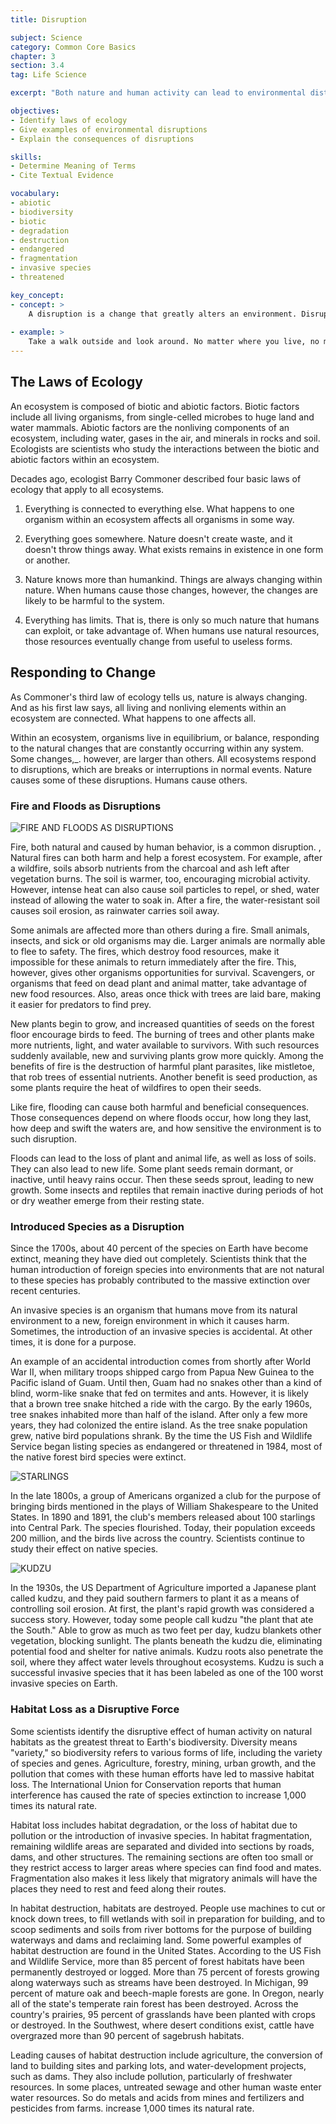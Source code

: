 ```yaml
---
title: Disruption

subject: Science
category: Common Core Basics
chapter: 3
section: 3.4
tag: Life Science

excerpt: "Both nature and human activity can lead to environmental disturbances and major disruptions. Fires and floods can alter ecosystems in a short time. So can the introduction of exotic or non-native species to an ecosystem, where the species competes for the same resources as native species. In some cases, humans remove ecosystems entirely to create city structures. This lesson introduces you to natural and unnatural ecological disruptions."

objectives:
- Identify laws of ecology
- Give examples of environmental disruptions
- Explain the consequences of disruptions

skills:
- Determine Meaning of Terms
- Cite Textual Evidence

vocabulary:
- abiotic
- biodiversity
- biotic
- degradation
- destruction
- endangered
- fragmentation
- invasive species
- threatened

key_concept:
- concept: >
    A disruption is a change that greatly alters an environment. Disruptions transform environments. In some cases, one ecosystem can temporarily or permanently replace another. In other cases, an ecosystem can become degraded, making it unfit for living things. Still other ecosystems are destroyed altogether.
    
- example: >
    Take a walk outside and look around. No matter where you live, no matter where you are, the organisms that surround you make up an ecosystem. You may see plants, animals, rocks, soil, and water. An ecosystem also includes microorganisms that you don't see. Within an ecosystem, organisms interact with one another and with their physical and chemical environment. Although no ecosystem remains static, or unchanging, a healthy ecosystem maintains equilibrium, meaning it keeps balance among its species. These species depend on the stable functions of each other and the water, gases, and essential chemicals that cycle through every ecosystem.
---
```


## The Laws of Ecology

An ecosystem is composed of biotic and abiotic factors. Biotic factors include all living organisms, from single-celled microbes to huge land and water mammals. Abiotic factors are the nonliving components of an ecosystem, including water, gases in the air, and minerals in rocks and soil. Ecologists are scientists who study the interactions between the biotic and abiotic factors within an ecosystem.

Decades ago, ecologist Barry Commoner described four basic laws of ecology that apply to all ecosystems.

  1. Everything is connected to everything else. What happens to one organism within an ecosystem affects all organisms in some way.
  
  1. Everything goes somewhere. Nature doesn't create waste, and it doesn't throw things away. What exists remains in existence in one form or another.
  
  1. Nature knows more than humankind. Things are always changing within nature. When humans cause those changes, however, the changes are likely to be harmful to the system.
  
  1. Everything has limits. That is, there is only so much nature that humans can exploit, or take advantage of. When humans use natural resources, those resources eventually change from useful to useless forms.

## Responding to Change

As Commoner's third law of ecology tells us, nature is always changing. And as his first law says, all living and nonliving elements within an ecosystem are connected. What happens to one affects all.

Within an ecosystem, organisms live in equilibrium, or balance, responding to the natural changes that are constantly occurring within any system. Some changes,_. however, are larger than others. All ecosystems respond to disruptions, which are breaks or interruptions in normal events. Nature causes some of these disruptions. Humans cause others.

### Fire and Floods as Disruptions

![FIRE AND FLOODS AS DISRUPTIONS]()

Fire, both natural and caused by human behavior, is a common disruption. , Natural fires can both harm and help a forest ecosystem. For example, after a wildfire, soils absorb nutrients from the charcoal and ash left after vegetation burns. The soil is warmer, too, encouraging microbial activity. However, intense heat can also cause soil particles to repel, or shed, water instead of allowing the water to soak in. After a fire, the water-resistant soil causes soil erosion, as rainwater carries soil away.

Some animals are affected more than others during a fire. Small animals, insects, and sick or old organisms may die. Larger animals are normally able to flee to safety. The fires, which destroy food resources, make it impossible for these animals to return immediately after the fire. This, however, gives other organisms opportunities for survival. Scavengers, or organisms that feed on dead plant and animal matter, take advantage of new food resources. Also, areas once thick with trees are laid bare, making it easier for predators to find prey.

New plants begin to grow, and increased quantities of seeds on the forest floor encourage birds to feed. The burning of trees and other plants make more nutrients, light, and water available to survivors. With such resources suddenly available, new and surviving plants grow more quickly. Among the benefits of fire is the destruction of harmful plant parasites, like mistletoe, that rob trees of essential nutrients. Another benefit is seed production, as some plants require the heat of wildfires to open their seeds.

Like fire, flooding can cause both harmful and beneficial consequences. Those consequences depend on where floods occur, how long they last, how deep and swift the waters are, and how sensitive the environment is to such disruption.

Floods can lead to the loss of plant and animal life, as well as loss of soils. They can also lead to new life. Some plant seeds remain dormant, or inactive, until heavy rains occur. Then these seeds sprout, leading to new growth. Some insects and reptiles that remain inactive during periods of hot or dry weather emerge from their resting state.

### Introduced Species as a Disruption

Since the 1700s, about 40 percent of the species on Earth have become extinct, meaning they have died out completely. Scientists think that the human introduction of foreign species into environments that are not natural to these species has probably contributed to the massive  extinction over recent centuries.

An invasive species is an organism that humans move from its natural environment to a new, foreign environment in which it causes harm. Sometimes, the introduction of an invasive species is accidental. At other times, it is done for a purpose.

An example of an accidental introduction comes from shortly after World War II, when military troops shipped cargo from Papua New Guinea to the Pacific island of Guam. Until then, Guam had no snakes other than a kind of blind, worm-like snake that fed on termites and ants. However, it is likely that a brown tree snake hitched a ride with the cargo. By the early 1960s, tree snakes inhabited more than half of the island. After only a few more years, they had colonized the entire island. As the tree snake population grew, native bird populations shrank. By the time the US Fish and Wildlife Service began listing species as endangered or threatened in 1984, most of the native forest bird species were extinct.

![STARLINGS]()

In the late 1800s, a group of Americans organized a club for the purpose of bringing birds mentioned in the plays of William Shakespeare to the United States. In 1890 and 1891, the club's members released about 100 starlings into Central Park. The species flourished. Today, their population exceeds 200 million, and the birds live across the country. Scientists continue to study their effect on native species.

![KUDZU]()

In the 1930s, the US Department of Agriculture imported a Japanese plant called kudzu, and they paid southern farmers to plant it as a means of controlling soil erosion. At first, the plant's rapid growth was considered a success story. However, today some people call kudzu "the plant that ate the South." Able to grow as much as two feet per day, kudzu blankets other vegetation, blocking sunlight. The plants beneath the kudzu die, eliminating potential food and shelter for native animals. Kudzu roots also penetrate the soil, where they affect water levels throughout ecosystems. Kudzu is such a successful invasive species that it has been labeled as one of the 100 worst invasive species on Earth.

### Habitat Loss as a Disruptive Force

Some scientists identify the disruptive effect of human activity on natural habitats as the greatest threat to Earth's biodiversity. Diversity means "variety," so biodiversity refers to various forms of life, including the variety of species and genes. Agriculture, forestry, mining, urban growth, and the pollution that comes with these human efforts have led to massive habitat loss. The International Union for Conservation reports that human interference has caused the rate of species extinction to increase 1,000 times its natural rate.

Habitat loss includes habitat degradation, or the loss of habitat due to pollution or the introduction of invasive species. In habitat fragmentation, remaining wildlife areas are separated and divided into sections by roads, dams, and other structures. The remaining sections are often too small or they restrict access to larger areas where species can find food and mates. Fragmentation also makes it less likely that migratory animals will have the places they need to rest and feed along their routes.

In habitat destruction, habitats are destroyed. People use machines to cut or knock down trees, to fill wetlands with soil in preparation for building, and to scoop sediments and soils from river bottoms for the purpose of building waterways and dams and reclaiming land. Some powerful examples of habitat destruction are found in the United States. According to the US Fish and Wildlife Service, more than 85 percent of forest habitats have been permanently destroyed or logged. More than 75 percent of forests growing along waterways such as streams have been destroyed. In Michigan, 99 percent of mature oak and beech-maple forests are gone. In Oregon, nearly all of the state's temperate rain forest has been destroyed. Across the country's prairies, 95 percent of grasslands have been planted with crops or destroyed. In the Southwest, where desert conditions exist, cattle have overgrazed more than 90 percent of sagebrush habitats.

Leading causes of habitat destruction include agriculture, the conversion of land to building sites and parking lots, and water-development projects, such as dams. They also include pollution, particularly of freshwater resources. In some places, untreated sewage and other human waste enter water resources. So do metals and acids from mines and fertilizers and pesticides from farms. increase 1,000 times its natural rate.